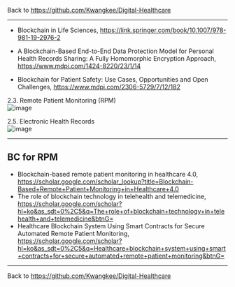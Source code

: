 Back to https://github.com/Kwangkee/Digital-Healthcare

***
- Blockchain in Life Sciences, https://link.springer.com/book/10.1007/978-981-19-2976-2
- A Blockchain-Based End-to-End Data Protection Model for Personal Health Records Sharing: A Fully Homomorphic Encryption Approach, https://www.mdpi.com/1424-8220/23/1/14


- Blockchain for Patient Safety: Use Cases, Opportunities and Open Challenges, https://www.mdpi.com/2306-5729/7/12/182

2.3. Remote Patient Monitoring (RPM)  
![image](https://user-images.githubusercontent.com/109835677/210729557-1aae9bb8-e189-4751-8cbb-077367986981.png)

2.5. Electronic Health Records  
![image](https://user-images.githubusercontent.com/109835677/210729806-4cf44357-f51e-47c2-b672-66ae40dbd5eb.png)


***
## BC for RPM
- Blockchain-based remote patient monitoring in healthcare 4.0, https://scholar.google.com/scholar_lookup?title=Blockchain-Based+Remote+Patient+Monitoring+in+Healthcare+4.0
- The role of blockchain technology in telehealth and telemedicine, https://scholar.google.com/scholar?hl=ko&as_sdt=0%2C5&q=The+role+of+blockchain+technology+in+telehealth+and+telemedicine&btnG=
- Healthcare Blockchain System Using Smart Contracts for Secure Automated Remote Patient Monitoring, https://scholar.google.com/scholar?hl=ko&as_sdt=0%2C5&q=Healthcare+blockchain+system+using+smart+contracts+for+secure+automated+remote+patient+monitoring&btnG=



***
Back to https://github.com/Kwangkee/Digital-Healthcare
